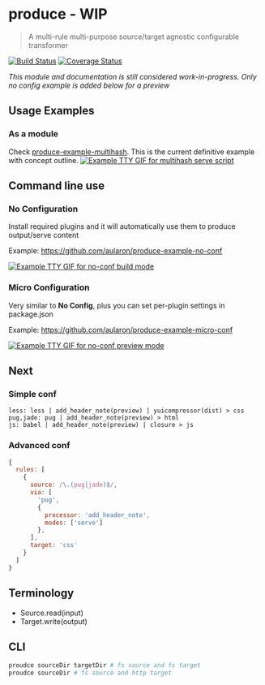 # produce - WIP
> A multi-rule multi-purpose source/target agnostic configurable transformer

[![Build Status](https://travis-ci.org/etabits/node-produce.svg?branch=master)](https://travis-ci.org/etabits/node-produce) [![Coverage Status](https://coveralls.io/repos/github/etabits/node-produce/badge.svg?branch=master)](https://coveralls.io/github/etabits/node-produce?branch=master)

*This module and documentation is still considered work-in-progress. Only no config example is added below for a preview*

## Usage Examples
### As a module
Check [produce-example-multihash](https://github.com/aularon/produce-example-multihash). This is the current definitive example with concept outline.
[![Example TTY GIF for multihash serve script](https://aularon.github.io/produce-example-multihash/serve.gif)](https://github.com/aularon/produce-example-multihash)

## Command line use
### No Configuration
Install required plugins and it will automatically use them to produce output/serve content

Example: https://github.com/aularon/produce-example-no-conf

[![Example TTY GIF for no-conf build mode](https://aularon.github.io/produce-example-no-conf/prod.gif)](https://github.com/aularon/produce-example-no-conf)

### Micro Configuration
Very similar to **No Config**, plus you can set per-plugin settings in package.json

Example: https://github.com/aularon/produce-example-micro-conf

[![Example TTY GIF for no-conf preview mode](https://aularon.github.io/produce-example-micro-conf/dev.gif)](https://github.com/aularon/produce-example-micro-conf)

## Next
### Simple conf
```
less: less | add_header_note(preview) | yuicompressor(dist) > css
pug,jade: pug | add_header_note(preview) > html
js: babel | add_header_note(preview) | closure > js
```

### Advanced conf
```js
{
  rules: [
    {
      source: /\.(pug|jade)$/,
      via: [
        'pug',
        {
          processor: 'add_header_note',
          modes: ['serve']
        },
      ],
      target: 'css'
    }
  ]
}
```

## Terminology
- Source.read(input)
- Target.write(output)

## CLI
```sh
proudce sourceDir targetDir # fs source and fs target
proudce sourceDir # fs source and http target
```
